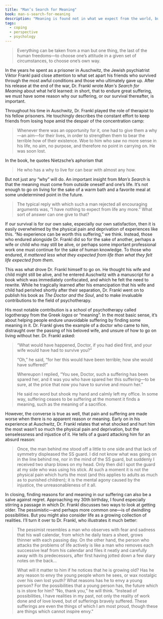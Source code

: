 ```yaml
---
title: "Man’s Search for Meaning"
book: man-s-search-for-meaning
description: "Meaning is found not in what we expect from the world, but what the world expects from us."
tags:
  - coping
  - perspective
  - psychology
---
```


> Everything can be taken from a man but one thing, the last of the human freedoms—to choose one’s attitude in a given set of circumstances, to choose one’s own way.

In the years he spent as a prisoner in Auschwitz, the Jewish psychiatrist Viktor Frankl paid close attention to what set apart his friends who survived through the most awful conditions and those who ultimately gave up. After his release at the end of the war, Dr. Frankl wrote *Man's Search for Meaning*  about what he’d learned: in short, that to endure great suffering, we must have some reason why our suffering, or our survival thereafter, is important.

Throughout his time in Auschwitz, Dr. Frankl played the role of therapist to his fellow prisoners. He touchingly describes the constant effort to keep friends from losing hope amid the despair of the concentration camp:

> Whenever there was an opportunity for it, one had to give them a why—an aim—for their lives, in order to strengthen them to bear the terrible how of their existence. Woe to him who saw no more sense in his life, no aim, no purpose, and therefore no point in carrying on. He was soon lost.

In the book, he quotes Nietzsche’s aphorism that

> He who has a why to live for can bear with almost any how.

But not just any “why” will do. An important insight from *Man’s Search* is that the meaning must come from outside oneself and one’s life. It’s not enough to go on living for the sake of a warm bath and a favorite meal at some undetermined point in the future.

> The typical reply with which such a man rejected all encouraging arguments was, “I have nothing to expect from life any more.” What sort of answer can one give to that?

If our survival is for our own sake, especially our own satisfaction, then it is easily overwhelmed by the physical pain and deprivation of experiences like this. “No experience can be worth this suffering,” we think. Instead, those who endured alongside Dr. Frankl did so for the sake of another, perhaps a wife or child who may still be alive, or perhaps some important professional work one must continue for the sake of human knowledge. To those who endured, *it mattered less what they expected from life than what they felt life expected from them*.

This was what drove Dr. Frankl himself to go on. He thought his wife and child might still be alive, and he entered Auschwitz with a manuscript for a book which was immediately confiscated, and which he felt the need to rewrite. While he tragically learned after his emancipation that his wife and child had perished shortly after their separation, Dr. Frankl went on to publish his book as *The Doctor and the Soul*, and to make invaluable contributions to the field of psychotherapy.

His most notable contribution is a school of psychotherapy called logotherapy from the Greek *logos* or “meaning”. In the most basic sense, it’s about helping people endure unavoidable suffering by finding some meaning in it. Dr. Frankl gives the example of a doctor who came to him, distraught over the passing of his beloved wife, and unsure of how to go on living without her. Dr. Frankl asked:

> “What would have happened, Doctor, if you had died first, and your wife would have had to survive you?”
> 
> “Oh,” he said, “for her this would have been terrible; how she would have suffered!”
> 
> Whereupon I replied, “You see, Doctor, such a suffering has been spared her, and it was you who have spared her this suffering—to be sure, at the price that now you have to survive and mourn her.”
> 
> He said no word but shook my hand and calmly left my office. In some way, suffering ceases to be suffering at the moment it finds a meaning, such as the meaning of a sacrifice.

However, the converse is true as well, that pain and suffering are made worse when there is no apparent reason or meaning. Early on in his experience at Auschwitz, Dr. Frankl relates that what shocked and hurt him the most wasn’t so much the physical pain and deprivation, but the senselessness and injustice of it. He tells of a guard attacking him for an absurd reason:

> Once, the man behind me stood off a little to one side and that lack of symmetry displeased the SS guard. I did not know what was going on in the line behind me, nor in the mind of the SS guard, but suddenly I received two sharp blows on my head. Only then did I spot the guard at my side who was using his stick. At such a moment it is not the physical pain which hurts the most (and this applies to adults as much as to punished children); it is the mental agony caused by the injustice, the unreasonableness of it all.

In closing, finding reasons for and meaning in our suffering can also be a salve against regret. Approaching my 30th birthday, I found especially stirring a passage in which Dr. Frankl discusses two ways to look at getting older. The pessimistic—and perhaps more common one—is of dwindling possibilities. But you might also consider life as a growing collection of realities. I’ll turn it over to Dr. Frankl, who illustrates it much better:

> The pessimist resembles a man who observes with fear and sadness that his wall calendar, from which he daily tears a sheet, grows thinner with each passing day. On the other hand, the person who attacks the problems of life actively is like a man who removes each successive leaf from his calendar and files it neatly and carefully away with its predecessors, after first having jotted down a few diary notes on the back…
> 
> What will it matter to him if he notices that he is growing old? Has he any reason to envy the young people whom he sees, or wax nostalgic over his own lost youth? What reasons has he to envy a young person? For the possibilities that a young person has, the future which is in store for him? “No, thank you,” he will think. “Instead of possibilities, I have realities in my past, not only the reality of work done and of love loved, but of sufferings bravely suffered. These sufferings are even the things of which I am most proud, though these are things which cannot inspire envy.”